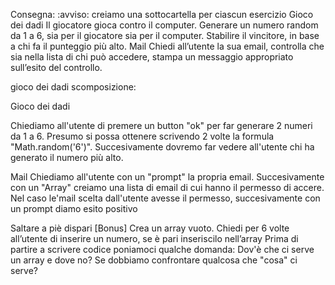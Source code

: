 Consegna:
:avviso: creiamo una sottocartella per ciascun esercizio
Gioco dei dadi
Il giocatore gioca contro il computer.
Generare un numero random da 1 a 6, sia per il giocatore sia per il computer.
Stabilire il vincitore, in base a chi fa il punteggio più alto.
Mail
Chiedi all’utente la sua email,
controlla che sia nella lista di chi può accedere,
stampa un messaggio appropriato sull’esito del controllo.

gioco dei dadi scomposizione: 

Gioco dei dadi

Chiediamo all'utente di premere un button "ok" per far generare 2 numeri da 1 a 6.
Presumo si possa ottenere scrivendo 2 volte la formula "Math.random('6')".
Succesivamente dovremo far vedere all'utente chi ha generato il numero più alto.

Mail
Chiediamo all'utente con un "prompt" la propria email.
Succesivamente con un "Array" creiamo una lista di email di cui hanno il permesso di accere.
Nel caso le'mail scelta dall'utente avesse il permesso, succesivamente con un prompt diamo esito positivo 

Saltare a piè dispari [Bonus]
Crea un array vuoto. Chiedi per 6 volte all’utente di inserire un numero, se è pari inseriscilo nell’array
Prima di partire a scrivere codice poniamoci qualche domanda:
Dov'è che ci serve un array e dove no?
Se dobbiamo confrontare qualcosa che "cosa" ci serve?